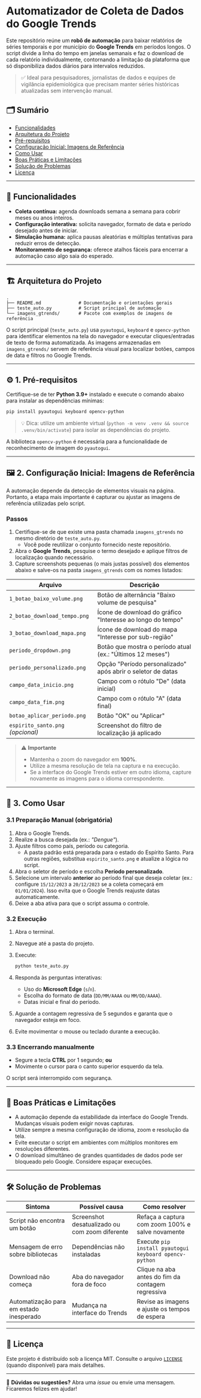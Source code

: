 # Automatizador de Coleta de Dados do Google Trends

Este repositório reúne um **robô de automação** para baixar relatórios de séries temporais e por município do
**Google Trends** em períodos longos. O script divide a linha do tempo em janelas semanais e faz o download de cada
relatório individualmente, contornando a limitação da plataforma que só disponibiliza dados diários para intervalos
reduzidos.

> ✅ Ideal para pesquisadores, jornalistas de dados e equipes de vigilância epidemiológica que precisam manter séries
> históricas atualizadas sem intervenção manual.

## 🗂️ Sumário

- [Funcionalidades](#-funcionalidades)
- [Arquitetura do Projeto](#-arquitetura-do-projeto)
- [Pré-requisitos](#-1-pré-requisitos)
- [Configuração Inicial: Imagens de Referência](#-2-configuração-inicial-imagens-de-referência)
- [Como Usar](#-3-como-usar)
- [Boas Práticas e Limitações](#-boas-práticas-e-limitações)
- [Solução de Problemas](#-solução-de-problemas)
- [Licença](#-licença)

---

## 🧩 Funcionalidades

- **Coleta contínua:** agenda downloads semana a semana para cobrir meses ou anos inteiros.
- **Configuração interativa:** solicita navegador, formato de data e período desejado antes de iniciar.
- **Simulação humana:** aplica pausas aleatórias e múltiplas tentativas para reduzir erros de detecção.
- **Monitoramento de segurança:** oferece atalhos fáceis para encerrar a automação caso algo saia do esperado.

---

## 🏗️ Arquitetura do Projeto

```
.
├── README.md              # Documentação e orientações gerais
├── teste_auto.py          # Script principal de automação
└── imagens_gtrends/       # Pacote com exemplos de imagens de referência
```

O script principal (`teste_auto.py`) usa `pyautogui`, `keyboard` e `opencv-python` para identificar elementos na tela do
navegador e executar cliques/entradas de texto de forma automatizada. As imagens armazenadas em `imagens_gtrends/`
servem de referência visual para localizar botões, campos de data e filtros no Google Trends.

---

## ⚙️ 1. Pré-requisitos

Certifique-se de ter **Python 3.9+** instalado e execute o comando abaixo para instalar as dependências mínimas:

```bash
pip install pyautogui keyboard opencv-python
```

> 💡 Dica: utilize um ambiente virtual (`python -m venv .venv && source .venv/bin/activate`) para isolar as dependências
> do projeto.

A biblioteca `opencv-python` é necessária para a funcionalidade de reconhecimento de imagem do `pyautogui`.

---

## 🖼️ 2. Configuração Inicial: Imagens de Referência

A automação depende da detecção de elementos visuais na página. Portanto, a etapa mais importante é capturar ou ajustar
as imagens de referência utilizadas pelo script.

### Passos

1. Certifique-se de que existe uma pasta chamada `imagens_gtrends` no mesmo diretório de `teste_auto.py`.
   - Você pode reutilizar o conjunto fornecido neste repositório.
2. Abra o **Google Trends**, pesquise o termo desejado e aplique filtros de localização quando necessário.
3. Capture screenshots pequenas (o mais justas possível) dos elementos abaixo e salve-os na pasta `imagens_gtrends` com
   os nomes listados:

| Arquivo | Descrição |
|---------|-----------|
| `1_botao_baixo_volume.png` | Botão de alternância "Baixo volume de pesquisa" |
| `2_botao_download_tempo.png` | Ícone de download do gráfico "Interesse ao longo do tempo" |
| `3_botao_download_mapa.png` | Ícone de download do mapa "Interesse por sub-região" |
| `periodo_dropdown.png` | Botão que mostra o período atual (ex.: "Últimos 12 meses") |
| `periodo_personalizado.png` | Opção "Período personalizado" após abrir o seletor de datas |
| `campo_data_inicio.png` | Campo com o rótulo "De" (data inicial) |
| `campo_data_fim.png` | Campo com o rótulo "A" (data final) |
| `botao_aplicar_periodo.png` | Botão "OK" ou "Aplicar" |
| `espirito_santo.png` *(opcional)* | Screenshot do filtro de localização já aplicado |

> ⚠️ **Importante**
>
> - Mantenha o zoom do navegador em **100%**.
> - Utilize a mesma resolução de tela na captura e na execução.
> - Se a interface do Google Trends estiver em outro idioma, capture novamente as imagens para o idioma correspondente.

---

## 🚀 3. Como Usar

### 3.1 Preparação Manual (obrigatória)

1. Abra o Google Trends.
2. Realize a busca desejada (ex.: *"Dengue"*).
3. Ajuste filtros como país, período ou categoria.
   - A pasta padrão está preparada para o estado do Espírito Santo. Para outras regiões, substitua `espirito_santo.png` e
     atualize a lógica no script.
4. Abra o seletor de período e escolha **Período personalizado**.
5. Selecione um intervalo **anterior** ao período final que deseja coletar (ex.: configure `15/12/2023` a `20/12/2023` se a
   coleta começará em `01/01/2024`). Isso evita que o Google Trends reajuste datas automaticamente.
6. Deixe a aba ativa para que o script assuma o controle.

### 3.2 Execução

1. Abra o terminal.
2. Navegue até a pasta do projeto.
3. Execute:

   ```bash
   python teste_auto.py
   ```

4. Responda às perguntas interativas:
   - Uso do **Microsoft Edge** (`s`/`n`).
   - Escolha do formato de data (`DD/MM/AAAA` ou `MM/DD/AAAA`).
   - Datas inicial e final do período.
5. Aguarde a contagem regressiva de 5 segundos e garanta que o navegador esteja em foco.
6. Evite movimentar o mouse ou teclado durante a execução.

### 3.3 Encerrando manualmente

- Segure a tecla **CTRL** por 1 segundo; **ou**
- Movimente o cursor para o canto superior esquerdo da tela.

O script será interrompido com segurança.

---

## 📏 Boas Práticas e Limitações

- A automação depende da estabilidade da interface do Google Trends. Mudanças visuais podem exigir novas capturas.
- Utilize sempre a mesma configuração de idioma, zoom e resolução da tela.
- Evite executar o script em ambientes com múltiplos monitores em resoluções diferentes.
- O download simultâneo de grandes quantidades de dados pode ser bloqueado pelo Google. Considere espaçar execuções.

---

## 🛠️ Solução de Problemas

| Sintoma | Possível causa | Como resolver |
|---------|----------------|----------------|
| Script não encontra um botão | Screenshot desatualizado ou com zoom diferente | Refaça a captura com zoom 100% e salve novamente |
| Mensagem de erro sobre bibliotecas | Dependências não instaladas | Execute `pip install pyautogui keyboard opencv-python` |
| Download não começa | Aba do navegador fora de foco | Clique na aba antes do fim da contagem regressiva |
| Automatização para em estado inesperado | Mudança na interface do Trends | Revise as imagens e ajuste os tempos de espera |

---

## 📄 Licença

Este projeto é distribuído sob a licença MIT. Consulte o arquivo [`LICENSE`](LICENSE) (quando disponível) para mais
detalhes.

---

💬 **Dúvidas ou sugestões?** Abra uma _issue_ ou envie uma mensagem. Ficaremos felizes em ajudar!
